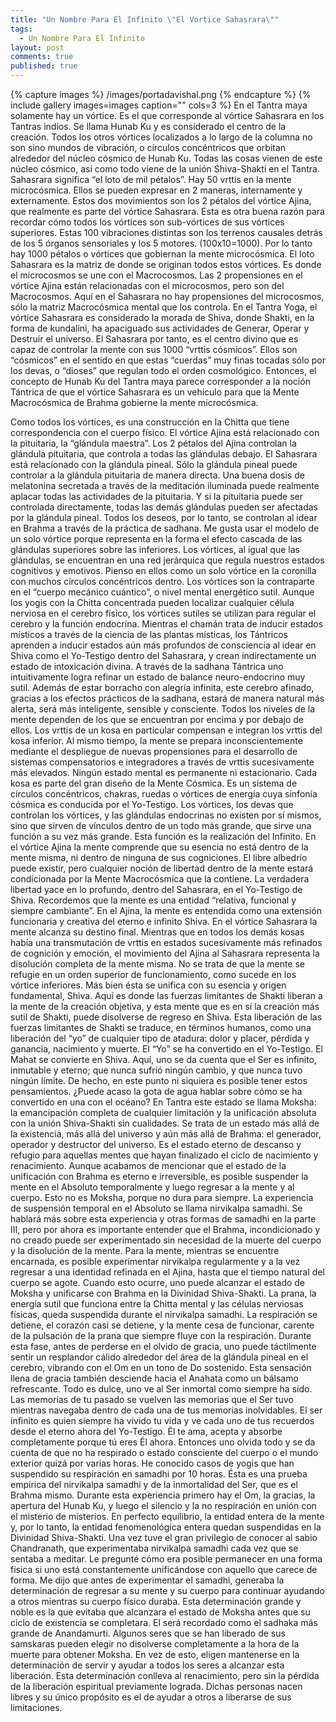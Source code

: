 ```yaml
---
title: "Un Nombre Para El Infinito \"El Vortice Sahasrara\""
tags: 
  - Un Nombre Para El Infinito
layout: post
comments: true
published: true
---
```



{% capture images %}
	/images/portadavishal.png
{% endcapture %}
{% include gallery images=images caption="" cols=3 %}
En el Tantra maya solamente hay un vórtice. Es el que corresponde al vórtice Sahasrara en los Tantras indios. Se llama Hunab Ku y es considerado el centro de la creación. Todos los otros vórtices localizados a lo largo de la columna no son sino mundos de vibración, o círculos concéntricos que orbitan alrededor del núcleo cósmico de Hunab Ku. Todas las cosas vienen de este núcleo cósmico, así como todo viene de la unión Shiva-Shakti en el Tantra. Sahasrara significa “el loto de mil pétalos”. Hay 50 vrttis en la mente microcósmica. Ellos se pueden expresar en 2 maneras, internamente y externamente. Estos dos movimientos son los 2 pétalos del vórtice Ajina, que realmente es parte del vórtice Sahasrara. Esta es otra buena razón para recordar cómo todos los vórtices son sub-vórtices de sus vórtices superiores. Estas 100 vibraciones distintas son los terrenos causales detrás de los 5 órganos sensoriales y los 5 motores. (100x10=1000). Por lo tanto hay 1000 pétalos o vórtices que gobiernan la mente microcósmica. El loto Sahasrara es la matriz de donde se originan todos estos vórtices. Es donde el microcosmos se une con el Macrocosmos. Las 2 propensiones en el vórtice Ajina están relacionadas con el microcosmos, pero son del Macrocosmos. Aquí en el Sahasrara no hay propensiones del microcosmos, sólo la matriz Macrocósmica mental que los controla. En el Tantra Yoga, el vórtice Sahasrara es considerado la morada de Shiva, donde Shakti, en la forma de kundalini, ha apaciguado sus actividades de Generar, Operar y Destruir el universo. El Sahasrara por tanto, es el centro divino que es capaz de controlar la mente con sus 1000 “vrttis cósmicos”. Ellos son “cósmicos” en el sentido en que estas “cuerdas” muy finas tocadas sólo por los devas, o “dioses” que regulan todo el orden cosmológico. Entonces, el concepto de Hunab Ku del Tantra maya parece corresponder a la noción Tántrica de que el vórtice Sahasrara es un vehículo para que la Mente Macrocósmica de Brahma gobierne la mente microcósmica.

Como todos los vórtices, es una construcción en la Chitta que tiene correspondencia con el cuerpo físico. El vórtice Ajina está relacionado con la pituitaria, la “glándula maestra”. Los 2 pétalos del Ajina controlan la glándula pituitaria, que controla a todas las glándulas debajo. El Sahasrara está relacionado con la glándula pineal. Sólo la glándula pineal puede controlar a la glándula pituitaria de manera directa. Una buena dosis de melatonina secretada a través de la meditación iluminada puede realmente aplacar todas las actividades de la pituitaria. Y si la pituitaria puede ser controlada directamente, todas las demás glándulas pueden ser afectadas por la glándula pineal. Todos los deseos, por lo tanto, se controlan al idear en Brahma a través de la práctica de sadhana. Me gusta usar el modelo de un solo vórtice porque representa en la forma el efecto cascada de las glándulas superiores sobre las inferiores. Los vórtices, al igual que las glándulas, se encuentran en una red jerárquica que regula nuestros estados cognitivos y emotivos. Pienso en ellos como un solo vórtice en la coronilla con muchos círculos concéntricos dentro. Los vórtices son la contraparte en el “cuerpo mecánico cuántico”, o nivel mental energético sutil. Aunque los yogis con la Chitta concentrada pueden localizar cualquier célula nerviosa en el cerebro físico, los vórtices sutiles se utilizan para regular el cerebro y la función endocrina. Mientras el chamán trata de inducir estados místicos a través de la ciencia de las plantas místicas, los Tántricos aprenden a inducir estados aún más profundos de consciencia al idear en Shiva como el Yo-Testigo dentro del Sahasrara, y crean indirectamente un estado de intoxicación divina. A través de la sadhana Tántrica uno intuitivamente logra refinar un estado de balance neuro-endocrino muy sutil. Además de estar borracho con alegría infinita, este cerebro afinado, gracias a los efectos prácticos de la sadhana, estará de manera natural más alerta, será más inteligente, sensible y consciente. 
Todos los niveles de la mente dependen de los que se encuentran por encima y por debajo de ellos. Los vrttis de un kosa en particular compensan e integran los vrttis del kosa inferior. Al mismo tiempo, la mente se prepara inconscientemente mediante el despliegue de nuevas propensiones para el desarrollo de sistemas compensatorios e integradores a través de vrttis sucesivamente más elevados. Ningún estado mental es permanente ni estacionario. Cada kosa es parte del gran diseño de la Mente Cósmica. Es un sistema de círculos concéntricos, chakras, ruedas o vórtices de energía cuya sinfonía cósmica es conducida por el Yo-Testigo. Los vórtices, los devas que controlan los vórtices, y las glándulas endocrinas no existen por sí mismos, sino que sirven de vínculos dentro de un todo más grande, que sirve una función a su vez más grande. Esta función es la realización del Infinito. 
	En el vórtice Ajina la mente comprende que su esencia no está dentro de la mente misma, ni dentro de ninguna de sus cogniciones. El libre albedrío puede existir, pero cualquier noción de libertad dentro de la mente estará condicionada por la Mente Macrocósmica que la contiene. La verdadera libertad yace en lo profundo, dentro del Sahasrara, en el Yo-Testigo de Shiva. Recordemos que la mente es una entidad “relativa, funcional y siempre cambiante”. En el Ajina, la mente es entendida como una extensión funcionaria y creativa del eterno e infinito Shiva. En el vórtice Sahasrara la mente alcanza su destino final. Mientras que en todos los demás kosas había una transmutación de vrttis en estados sucesivamente más refinados de cognición y emoción, el movimiento del Ajina al Sahasrara representa la disolución completa de la mente misma. No se trata de que la mente se refugie en un orden superior de funcionamiento, como sucede en los vórtice inferiores. Más bien ésta se unifica con su esencia y origen fundamental, Shiva. Aquí es donde las fuerzas limitantes de Shakti liberan a la mente de la creación objetiva, y esta mente que es en sí la creación más sutil de Shakti, puede disolverse de regreso en Shiva. 
	Esta liberación de las fuerzas limitantes de Shakti se traduce, en términos humanos, como una liberación del “yo” de cualquier tipo de atadura: dolor y placer, pérdida y ganancia, nacimiento y muerte. El “Yo” se ha convertido en el Yo-Testigo. El Mahat se convierte en Shiva. Aquí, uno se da cuenta que el Ser es infinito, inmutable y eterno; que nunca sufrió ningún cambio, y que nunca tuvo ningún límite. De hecho, en este punto ni siquiera es posible tener estos pensamientos. ¿Puede acaso la gota de agua hablar sobre cómo se ha convertido en una con el océano? En Tantra este estado se llama Moksha: la emancipación completa de cualquier limitación y la unificación absoluta con la unión Shiva-Shakti sin cualidades. Se trata de un estado más allá de la existencia, más allá del universo y aún más allá de Brahma: el generador, operador y destructor del universo. Es el estado eterno de descanso y refugio para aquellas mentes que hayan finalizado el ciclo de nacimiento y renacimiento. 
	Aunque acabamos de mencionar que el estado de la unificación con Brahma es eterno e irreversible, es posible suspender la mente en el Absoluto temporalmente y luego regresar a la mente y al cuerpo. Esto no es Moksha, porque no dura para siempre. La experiencia de suspensión temporal en el Absoluto se llama nirvikalpa samadhi. Se hablará más sobre esta experiencia y otras formas de samadhi en la parte III, pero por ahora es importante entender que el Brahma, incondicionado y no creado puede ser experimentado sin necesidad de la muerte del cuerpo y la disolución de la mente. Para la mente, mientras se encuentre encarnada, es posible experimentar nirvikalpa regularmente y a la vez regresar a una identidad refinada en el Ajina, hasta que el tiempo natural del cuerpo se agote. Cuando esto ocurre, uno puede alcanzar el estado de Moksha y unificarse con Brahma en la Divinidad Shiva-Shakti.
	La prana, la energía sutil que funciona entre la Chitta mental y las células nerviosas físicas, queda suspendida durante el nirvikalpa samadhi. La respiración se detiene, el corazón casi se detiene, y la mente cesa de funcionar, carente de la pulsación de la prana que siempre fluye con la respiración. Durante esta fase, antes de perderse en el olvido de gracia, uno puede táctilmente sentir un resplandor cálido alrededor del  área de la glándula pineal en el cerebro, vibrando con el Om en un tono de Do sostenido. Esta sensación llena de gracia también desciende hacia el Anahata como un bálsamo refrescante. Todo es dulce, uno ve al Ser inmortal como siempre ha sido. Las memorias de tu pasado se vuelven las memorias que el Ser tuvo mientras navegaba dentro de cada una de tus memorias inolvidables. El ser infinito es quien siempre ha vivido tu vida y ve cada uno de tus recuerdos desde el eterno ahora del Yo-Testigo. Él te ama, acepta y absorbe completamente porque tú eres Él ahora. Entonces uno olvida todo y se da cuenta de que no ha respirado o estado consciente del cuerpo o el mundo exterior quizá por varias horas. He conocido casos de yogis que han suspendido su respiración en samadhi por 10 horas. Ésta es una prueba empírica del nirvikalpa samadhi y de la inmortalidad del Ser, que es el Brahma mismo. Durante esta experiencia primero hay el Om, la gracias, la apertura del Hunab Ku, y luego el silencio y la no respiración en unión con el misterio de misterios. En perfecto equilibrio, la entidad entera de la mente y, por lo tanto, la entidad fenomenológica entera quedan suspendidas en la Divinidad Shiva-Shakti.
Una vez tuve el gran privilegio de conocer al sabio Chandranath, que experimentaba nirvikalpa samadhi cada vez que se sentaba a meditar. Le pregunté cómo era posible permanecer en una forma física si uno está constantemente unificándose con aquello que carece de forma. Me dijo que antes de experimentar el samadhi, generaba la determinación de regresar a su mente y su cuerpo para continuar ayudando a otros mientras su cuerpo físico duraba. Esta determinación grande y noble es la que evitaba que alcanzara el estado de Moksha antes que su ciclo de existencia se completara. El será recordado como el sadhaka más grande de Anandamurti.
	Algunos seres que se han liberado de sus samskaras pueden elegir no disolverse completamente a la hora de la muerte para obtener Moksha. En vez de esto, eligen mantenerse en la determinación de servir y ayudar a todos los seres a alcanzar esta liberación. Esta determinación conlleva al renacimiento, pero sin la pérdida de la liberación espiritual previamente lograda. Dichas personas nacen libres y su único propósito es el de ayudar a otros a liberarse de sus limitaciones.
